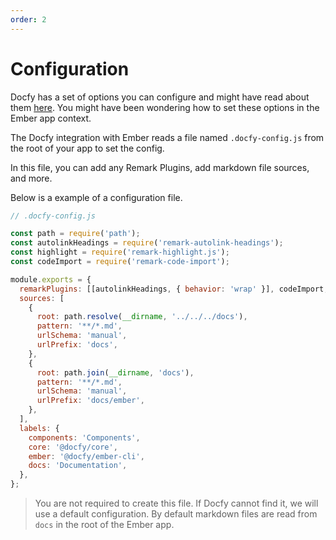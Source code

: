 ```yaml
---
order: 2
---
```


# Configuration

Docfy has a set of options you can configure and might have read about them
[here](../../../docs/configuration.md). You might have been wondering how
to set these options in the Ember app context.

The Docfy integration with Ember reads a file named `.docfy-config.js` from the
root of your app to set the config.

In this file, you can add any Remark Plugins, add markdown file sources, and more.

Below is a example of a configuration file.

```js
// .docfy-config.js

const path = require('path');
const autolinkHeadings = require('remark-autolink-headings');
const highlight = require('remark-highlight.js');
const codeImport = require('remark-code-import');

module.exports = {
  remarkPlugins: [[autolinkHeadings, { behavior: 'wrap' }], codeImport, highlight],
  sources: [
    {
      root: path.resolve(__dirname, '../../../docs'),
      pattern: '**/*.md',
      urlSchema: 'manual',
      urlPrefix: 'docs',
    },
    {
      root: path.join(__dirname, 'docs'),
      pattern: '**/*.md',
      urlSchema: 'manual',
      urlPrefix: 'docs/ember',
    },
  ],
  labels: {
    components: 'Components',
    core: '@docfy/core',
    ember: '@docfy/ember-cli',
    docs: 'Documentation',
  },
};
```

> You are not required to create this file. If Docfy cannot find it, we will
> use a default configuration. By default markdown files are read from `docs`
> in the root of the Ember app.

